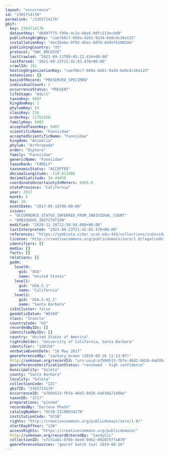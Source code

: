 ```yaml
---
layout: "occurrence"
id: "2365714176"
permalink: "/2365714176"
gbif:
  key: 2365714176
  datasetKey: "d6097f75-f99e-4c2a-b8a5-b0fc213ecbd0"
  publishingOrgKey: "cae7b6c7-669a-4261-9a34-6e8cdc16a125"
  installationKey: "4ec55ebe-9f92-45ec-b076-dd45f61003ab"
  publishingCountry: "US"
  protocol: "DWC_ARCHIVE"
  lastCrawled: "2021-09-11T09:05:22.434+00:00"
  lastParsed: "2021-09-23T21:42:03.476+00:00"
  crawlId: 161
  hostingOrganizationKey: "cae7b6c7-669a-4261-9a34-6e8cdc16a125"
  extensions: {}
  basisOfRecord: "PRESERVED_SPECIMEN"
  individualCount: 1
  occurrenceStatus: "PRESENT"
  lifeStage: "Adult"
  taxonKey: 9487
  kingdomKey: 1
  phylumKey: 54
  classKey: 216
  orderKey: 11352458
  familyKey: 9487
  acceptedTaxonKey: 9487
  scientificName: "Fanniidae"
  acceptedScientificName: "Fanniidae"
  kingdom: "Animalia"
  phylum: "Arthropoda"
  order: "Diptera"
  family: "Fanniidae"
  genericName: "Fanniidae"
  taxonRank: "FAMILY"
  taxonomicStatus: "ACCEPTED"
  decimalLongitude: -119.813906
  decimalLatitude: 34.44036
  coordinateUncertaintyInMeters: 9265.0
  stateProvince: "California"
  year: 2017
  month: 5
  day: 16
  eventDate: "2017-05-16T00:00:00"
  issues:
  - "OCCURRENCE_STATUS_INFERRED_FROM_INDIVIDUAL_COUNT"
  - "AMBIGUOUS_INSTITUTION"
  modified: "2020-12-28T12:56:04.000+00:00"
  lastInterpreted: "2021-09-23T21:42:03.476+00:00"
  references: "https://symbiota.ccber.ucsb.edu:443/collections/individual/index.php?occid=130159"
  license: "http://creativecommons.org/publicdomain/zero/1.0/legalcode"
  identifiers: []
  media: []
  facts: []
  relations: []
  gadm:
    level0:
      gid: "USA"
      name: "United States"
    level1:
      gid: "USA.5_1"
      name: "California"
    level2:
      gid: "USA.5.42_1"
      name: "Santa Barbara"
  isInCluster: false
  geodeticDatum: "WGS84"
  class: "Insecta"
  countryCode: "US"
  recordedByIDs: []
  identifiedByIDs: []
  country: "United States of America"
  rightsHolder: "University of California, Santa Barbara"
  identifier: "130159"
  verbatimEventDate: "16 May 2017"
  georeferencedBy: "zachary_brown (2019-08-16 11:13:07)"
  http://unknown.org/recordId: "urn:uuid:a7b94513-fb7e-46d2-8d16-4a630a7140be"
  georeferenceVerificationStatus: "reviewed - high confidence"
  municipality: "Goleta"
  county: "Santa Barbara"
  locality: "Goleta"
  collectionCode: "IZC"
  gbifID: "2365714176"
  occurrenceID: "a7b94513-fb7e-46d2-8d16-4a630a7140be"
  taxonID: "3717"
  preparations: "pinned"
  recordedBy: "Darlene Phath"
  catalogNumber: "UCSB-IZC00034278"
  institutionCode: "UCSB"
  rights: "http://creativecommons.org/publicdomain/zero/1.0/"
  startDayOfYear: "136"
  accessRights: "https://creativecommons.org/publicdomain/"
  http://unknown.org/recordEnteredBy: "SandyCui"
  collectionID: "e7c51ab1-870b-4ee8-9d62-092875ffa870"
  georeferenceSources: "georef batch tool 2019-08-16"
---
```

